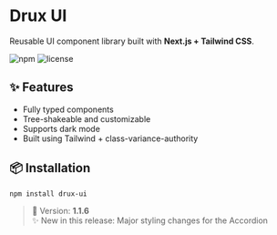 # Drux UI

Reusable UI component library built with **Next.js + Tailwind CSS**.

![npm](https://img.shields.io/npm/v/drux-ui) ![license](https://img.shields.io/github/license/Shreesha99/next-components)

## ✨ Features

- Fully typed components
- Tree-shakeable and customizable
- Supports dark mode
- Built using Tailwind + class-variance-authority

## 📦 Installation

```bash
npm install drux-ui

```

> 🎉 Version: **1.1.6**  
> ✨ New in this release: Major styling changes for the Accordion